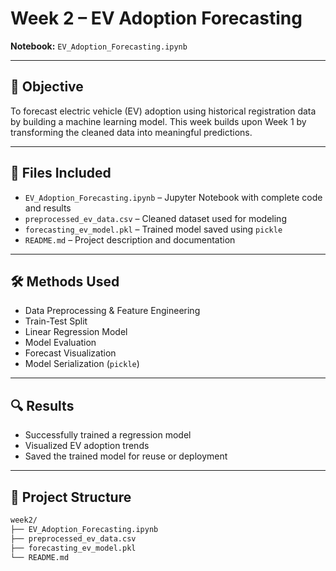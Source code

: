 # Week 2 – EV Adoption Forecasting

**Notebook:** `EV_Adoption_Forecasting.ipynb`

---

## 🎯 Objective

To forecast electric vehicle (EV) adoption using historical registration data by building a machine learning model. This week builds upon Week 1 by transforming the cleaned data into meaningful predictions.

---

## 📁 Files Included

- `EV_Adoption_Forecasting.ipynb` – Jupyter Notebook with complete code and results
- `preprocessed_ev_data.csv` – Cleaned dataset used for modeling
- `forecasting_ev_model.pkl` – Trained model saved using `pickle`
- `README.md` – Project description and documentation

---

## 🛠 Methods Used

- Data Preprocessing & Feature Engineering
- Train-Test Split
- Linear Regression Model
- Model Evaluation
- Forecast Visualization
- Model Serialization (`pickle`)

---

## 🔍 Results

- Successfully trained a regression model
- Visualized EV adoption trends
- Saved the trained model for reuse or deployment

---

## 📂 Project Structure

```bash
week2/
├── EV_Adoption_Forecasting.ipynb
├── preprocessed_ev_data.csv
├── forecasting_ev_model.pkl
└── README.md

